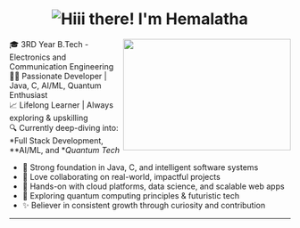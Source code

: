 
<h1 align="center">
  <img src="https://readme-typing-svg.demolab.com?font=Fira+Code&size=25&pause=1000&center=true&vCenter=true&color=FF69B4&width=435&lines=Hi+there%2C+I'm+Hemalatha+%F0%9F%92%8C" alt="Hiii there! I'm Hemalatha" />
</h1>
<img align="right" width="300" height="200" src="https://media.giphy.com/media/L8K62iTDkzGX6/giphy.gif">


🎓 3RD Year B.Tech - Electronics and Communication Engineering  
👩‍💻 Passionate Developer | Java, C, AI/ML, Quantum Enthusiast  
📈 Lifelong Learner | Always exploring & upskilling  
🔍 Currently deep-diving into: *Full Stack Development, **AI/ML, and **Quantum Tech*



- 🌟 Strong foundation in Java, C, and intelligent software systems  
- 🤝 Love collaborating on real-world, impactful projects  
- 💼 Hands-on with cloud platforms, data science, and scalable web apps  
- 🧠 Exploring quantum computing principles & futuristic tech  
- ✨ Believer in consistent growth through curiosity and contribution  

---
